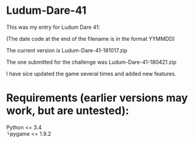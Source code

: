# Ludum-Dare-41
This was my entry for Ludum Dare 41:

(The date code at the end of the filename is in the format YYMMDD)

The current version is Ludum-Dare-41-181017.zip

The one submitted for the challenge was Ludum-Dare-41-180421.zip

I have sice updated the game several times and added new features.

# Requirements (earlier versions may work, but are untested):
Python <= 3.4<br>
└pygame <= 1.9.2
